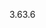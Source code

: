 <span data-ttu-id="2c162-101">3.6</span><span class="sxs-lookup"><span data-stu-id="2c162-101">3.6</span></span>